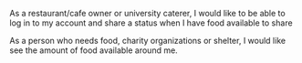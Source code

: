 As a restaurant/cafe owner or university caterer, I would like to be able to log in to my account and share a status when I have food available to share

As a person who needs food, charity organizations or shelter, I would like see the amount of food available around me.